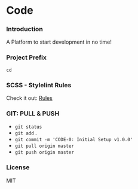 # Code

### Introduction
A Platform to start development in no time!

### Project Prefix
`cd`

### SCSS - Stylelint Rules
Check it out: [Rules](https://stylelint.io/user-guide/rules/)

### GIT: PULL & PUSH
- `git status`
- `git add` .
- `git commit -m 'CODE-0: Initial Setup v1.0.0'`
- `git pull origin master`
- `git push origin master`

### License
MIT
